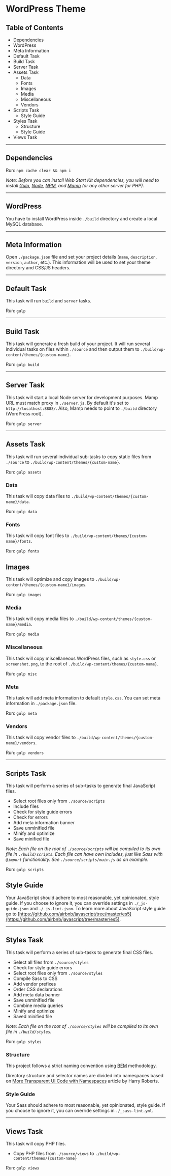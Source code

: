# WordPress Theme

## Table of Contents

* Dependencies
* WordPress
* Meta Information
* Default Task
* Build Task
* Server Task
* Assets Task
    * Data
    * Fonts
    * Images
    * Media
    * Miscellaneous
    * Vendors
* Scripts Task
    * Style Guide
* Styles Task
    * Structure
    * Style Guide
* Views Task

---

## Dependencies

Run: `npm cache clear && npm i`

*Note: Before you can install Web Start Kit dependencies, you will need to install [Gulp](http://gulpjs.com/), [Node](https://nodejs.org/), [NPM](https://www.npmjs.com/), and [Mamp](https://www.mamp.info/en/) (or any other server for PHP).*

---

## WordPress

You have to install WordPress inside `./build` directory and create a local MySQL database.

---

## Meta Information

Open `./package.json` file and set your project details (`name`, `description`, `version`, `author`, etc.). This information will be used to set your theme directory and CSS/JS headers.

---

## Default Task

This task will run `build` and `server` tasks.

Run: `gulp`

---

## Build Task

This task will generate a fresh build of your project. It will run several individual tasks on files within `./source` and then output them to `./build/wp-content/themes/{custom-name}`.

Run: `gulp build`

---

## Server Task

This task will start a local Node server for development purposes. Mamp URL must match proxy in `./server.js`. By default it's set to `http://localhost:8888/`. Also, Mamp needs to point to `./build` directory (WordPress root).

Run: `gulp server`

---

## Assets Task

This task will run several individual sub-tasks to copy static files from `./source` to `./build/wp-content/themes/{custom-name}`.

Run: `gulp assets`

### Data

This task will copy data files to `./build/wp-content/themes/{custom-name}/data`.

Run: `gulp data`

### Fonts

This task will copy font files to `./build/wp-content/themes/{custom-name}/fonts`.

Run: `gulp fonts`

## Images

This task will optimize and copy images to `./build/wp-content/themes/{custom-name}/images`.

Run: `gulp images`

### Media

This task will copy media files to `./build/wp-content/themes/{custom-name}/media`.

Run: `gulp media`

### Miscellaneous

This task will copy miscellaneous WordPress files, such as `style.css` or `screenshot.png`, to the root of `./build/wp-content/themes/{custom-name}`.

Run: `gulp misc`

### Meta

This task will add meta information to default `style.css`. You can set meta information in `./package.json` file.

Run: `gulp meta`

### Vendors

This task will copy vendor files to `./build/wp-content/themes/{custom-name}/vendors`.

Run: `gulp vendors`

---

## Scripts Task

This task will perform a series of sub-tasks to generate final JavaScript files.

* Select root files only from `./source/scripts`
* Include files
* Check for style guide errors
* Check for errors
* Add meta information banner
* Save unminified file
* Minify and optimize
* Save minified file

*Note: Each file on the root of `./source/scripts` will be compiled to its own file in `./build/scripts`. Each file can have own includes, just like Sass with `@import` functionality. See `./source/scripts/main.js` as an example.*

Run: `gulp scripts`

## Style Guide

Your JavaScript should adhere to most reasonable, yet opinionated, style guide. If you choose to ignore it, you can override settings in `./_js-guide.json` and `./_js-lint.json`. To learn more about JavaScript style guide go to [https://github.com/airbnb/javascript/tree/master/es5](https://github.com/airbnb/javascript/tree/master/es5).

---

## Styles Task

This task will perform a series of sub-tasks to generate final CSS files.

* Select all files from `./source/styles`
* Check for style guide errors
* Select root files only from `./source/styles`
* Compile Sass to CSS
* Add vendor prefixes
* Order CSS declarations
* Add meta data banner
* Save unminified file
* Combine media queries
* Minify and optimize
* Saved minified file

*Note: Each file on the root of `./source/styles` will be compiled to its own file in `./build/styles`.*

Run: `gulp styles`

### Structure

This project follows a strict naming convention using [BEM](https://en.bem.info/) methodology.

Directory structure and selector names are divided into namespaces based on [More Transparent UI Code with Namespaces](http://csswizardry.com/2015/03/more-transparent-ui-code-with-namespaces/) article by Harry Roberts.

### Style Guide

Your Sass should adhere to most reasonable, yet opinionated, style guide. If you choose to ignore it, you can override settings in `./_sass-lint.yml`.

---

## Views Task

This task will copy PHP files.

* Copy PHP files from `./source/views` to `./build/wp-content/themes/{custom-name}`

Run: `gulp views`
